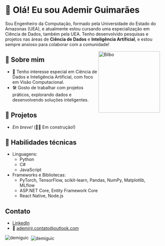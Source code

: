 <h1>👋 Olá! Eu sou Ademir Guimarães</h1>
<p>Sou Engenheiro da Computação, formado pela Universidade do Estado do Amazonas (UEA), e atualmente estou cursando uma especialização em Ciência de Dados, também pela UEA. Tenho desenvolvido pesquisas e projetos nas áreas de <b>Ciência de Dados</b> e <b>Inteligência Artificial</b>, e estou sempre ansioso para colaborar com a comunidade!</p>

<img align="right" alt="Bilbo" height="200" src="https://giffiles.alphacoders.com/213/213162.gif">

 ## 🧠 Sobre mim

- 🤖 Tenho interesse especial em Ciência de Dados e Inteligência Artificial, com foco em Visão Computacional.
- 🛠️ Gosto de trabalhar com projetos práticos, explorando dados e desenvolvendo soluções inteligentes.

## 🚀 Projetos

- *Em breve!* (👷‍♂️ Em construção!)

## 🧰 Habilidades técnicas

 - Linguagens:
   - Python
   - C#
   - JavaScript
 - Frameworks e Bibliotecas:
   - PyTorch, TensorFlow, scikit-learn, Pandas, NumPy, Matplotlib, MLflow 
   - ASP.NET Core, Entity Framework Core
   - React Native, Node.js

## Contato

- [LinkedIn](https://www.linkedin.com/in/ademir-guimaraes/)
- 📧 ademirjr.contato@outlook.com
<p><img align="left" src="https://github-readme-stats.vercel.app/api/top-langs?username=demiguic&show_icons=true&theme=radical&locale=en&layout=compact" alt="demiguic" /></p>

<p>&nbsp;<img align="center" src="https://github-readme-stats.vercel.app/api?username=demiguic&show_icons=true&theme=radical&locale=en" alt="demiguic" /></p>
